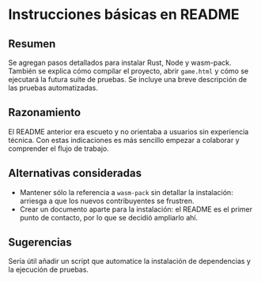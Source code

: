 # Instrucciones básicas en README

## Resumen
Se agregan pasos detallados para instalar Rust, Node y wasm-pack. También se explica cómo compilar el proyecto, abrir `game.html` y cómo se ejecutará la futura suite de pruebas. Se incluye una breve descripción de las pruebas automatizadas.

## Razonamiento
El README anterior era escueto y no orientaba a usuarios sin experiencia técnica. Con estas indicaciones es más sencillo empezar a colaborar y comprender el flujo de trabajo.

## Alternativas consideradas
- Mantener sólo la referencia a `wasm-pack` sin detallar la instalación: arriesga a que los nuevos contribuyentes se frustren.
- Crear un documento aparte para la instalación: el README es el primer punto de contacto, por lo que se decidió ampliarlo ahí.

## Sugerencias
Sería útil añadir un script que automatice la instalación de dependencias y la ejecución de pruebas.
